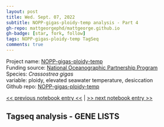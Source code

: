 ```yaml
---
layout: post
title: Wed. Sept. 07, 2022
subtitle: NOPP-gigas-ploidy-temp analysis - Part 4
gh-repo: mattgeorgephd/mattgeorge.github.io
gh-badge: [star, fork, follow]
tags: NOPP-gigas-ploidy-temp TagSeq
comments: true
---
```


Project name: [NOPP-gigas-ploidy-temp](https://github.com/mattgeorgephd/NOPP-gigas-ploidy-temp) <br />
Funding source: [National Oceanographic Partnership Program](https://www.nopp.org/) <br />
Species: *Crassostrea gigas* <br />
variable: ploidy, elevated seawater temperature, desiccation <br />
Github repo: [NOPP-gigas-ploidy-temp](https://github.com/mattgeorgephd/NOPP-gigas-ploidy-temp)

[<< previous notebook entry <<](https://mattgeorgephd.github.io/NOPP-gigas-ploidy-temp-analysis-Part-3/)
 |
[>> next notebook entry >>](https://mattgeorgephd.github.io/NOPP-gigas-ploidy-temp-analysis-Part-5/)

## Tagseq analysis - GENE LISTS
